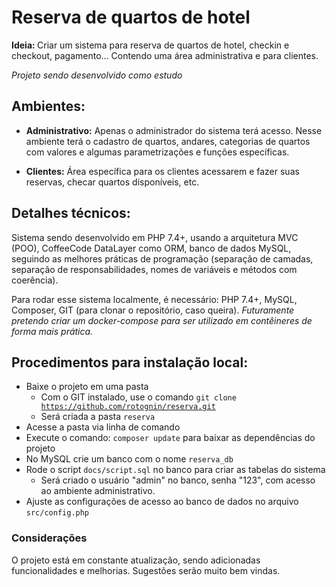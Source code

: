 # Reserva de quartos de hotel

<b>Ideia: </b> Criar um sistema para reserva de quartos de hotel, checkin e checkout, pagamento... Contendo uma área administrativa e para clientes.

<em>Projeto sendo desenvolvido como estudo</em>

## Ambientes:

- <strong>Administrativo:</strong> Apenas o administrador do sistema terá acesso. Nesse ambiente terá o cadastro de quartos, andares, categorias de quartos com valores e algumas parametrizações e funções específicas.

- <strong>Clientes:</strong> Área específica para os clientes acessarem e fazer suas reservas, checar quartos disponíveis, etc.

## Detalhes técnicos:

Sistema sendo desenvolvido em PHP 7.4+, usando a arquitetura MVC (POO), CoffeeCode DataLayer como ORM, banco de dados MySQL, seguindo as melhores práticas de programação (separação de camadas, separação de responsabilidades, nomes de variáveis e métodos com coerência).

Para rodar esse sistema localmente, é necessário: PHP 7.4+, MySQL, Composer, GIT (para clonar o repositório, caso queira). <em>Futuramente pretendo criar um docker-compose para ser utilizado em contêineres de forma mais 
prática.</em>

## Procedimentos para instalação local:

- Baixe o projeto em uma pasta
  - Com o GIT instalado, use o comando <code>git clone https://github.com/rotognin/reserva.git</code>
  - Será criada a pasta <code>reserva</code>
- Acesse a pasta via linha de comando
- Execute o comando: <code>composer update</code> para baixar as dependências do projeto
- No MySQL crie um banco com o nome <code>reserva_db</code>
- Rode o script <code>docs/script.sql</code> no banco para criar as tabelas do sistema
  - Será criado o usuário "admin" no banco, senha "123", com acesso ao ambiente administrativo.
- Ajuste as configurações de acesso ao banco de dados no arquivo <code>src/config.php</code>

### Considerações

O projeto está em constante atualização, sendo adicionadas funcionalidades e melhorias. Sugestões serão muito bem vindas.
